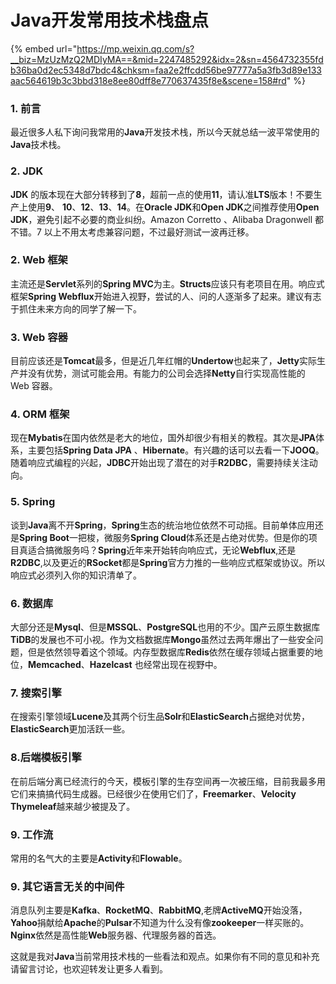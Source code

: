 # Java开发常用技术栈盘点

{% embed url="https://mp.weixin.qq.com/s?__biz=MzUzMzQ2MDIyMA==&mid=2247485292&idx=2&sn=4564732355fdb36ba0d2ec5348d7bdc4&chksm=faa2e2ffcdd56be97777a5a3fb3d89e133aac564619b3c3bbd318e8ee80dff8e770637435f8e&scene=158#rd" %}



### 1. 前言

最近很多人私下询问我常用的**Java**开发技术栈，所以今天就总结一波平常使用的**Java**技术栈。

### 2. JDK

**JDK** 的版本现在大部分转移到了**8**，超前一点的使用**11**，请认准**LTS**版本！不要生产上使用**9**、 **10**、**12**、**13**、**14**。在**Oracle JDK**和**Open JDK**之间推荐使用**Open JDK**，避免引起不必要的商业纠纷。Amazon Corretto 、Alibaba Dragonwell 都不错。7 以上不用太考虑兼容问题，不过最好测试一波再迁移。

### 2. Web 框架

主流还是**Servlet**系列的**Spring MVC**为主。**Structs**应该只有老项目在用。响应式框架**Spring Webflux**开始进入视野，尝试的人、问的人逐渐多了起来。建议有志于抓住未来方向的同学了解一下。

### 3. Web 容器

目前应该还是**Tomcat**最多，但是近几年红帽的**Undertow**也起来了，**Jetty**实际生产并没有优势，测试可能会用。有能力的公司会选择**Netty**自行实现高性能的 Web 容器。

### 4. ORM 框架

现在**Mybatis**在国内依然是老大的地位，国外却很少有相关的教程。其次是**JPA**体系，主要包括**Spring Data JPA** 、**Hibernate**。有兴趣的话可以去看一下**JOOQ**。随着响应式编程的兴起，**JDBC**开始出现了潜在的对手**R2DBC**，需要持续关注动向。

### 5. Spring

谈到**Java**离不开**Spring**，**Spring**生态的统治地位依然不可动摇。目前单体应用还是**Spring Boot**一把梭，微服务**Spring Cloud**体系还是占绝对优势。但是你的项目真适合搞微服务吗？**Spring**近年来开始转向响应式，无论**Webflux**,还是**R2DBC**,以及更近的**RSocket**都是**Spring**官方力推的一些响应式框架或协议。所以响应式必须列入你的知识清单了。

### 6. 数据库

大部分还是**Mysql**、但是**MSSQL**、**PostgreSQL**也用的不少。国产云原生数据库**TiDB**的发展也不可小视。作为文档数据库**Mongo**虽然过去两年爆出了一些安全问题，但是依然领导着这个领域。内存型数据库**Redis**依然在缓存领域占据重要的地位，**Memcached**、**Hazelcast** 也经常出现在视野中。

### 7. 搜索引擎

在搜索引擎领域**Lucene**及其两个衍生品**Solr**和**ElasticSearch**占据绝对优势，**ElasticSearch**更加活跃一些。

### 8.后端模板引擎

在前后端分离已经流行的今天，模板引擎的生存空间再一次被压缩，目前我最多用它们来搞搞代码生成器。已经很少在使用它们了，**Freemarker**、**Velocity** **Thymeleaf**越来越少被提及了。

### 9. 工作流

常用的名气大的主要是**Activity**和**Flowable**。

### 9. 其它语言无关的中间件

消息队列主要是**Kafka**、**RocketMQ**、**RabbitMQ**,老牌**ActiveMQ**开始没落，**Yahoo**捐献给**Apache**的**Pulsar**不知道为什么没有像**zookeeper**一样买账的。**Nginx**依然是高性能**Web**服务器、代理服务器的首选。

这就是我对**Java**当前常用技术栈的一些看法和观点。如果你有不同的意见和补充请留言讨论，也欢迎转发让更多人看到。
